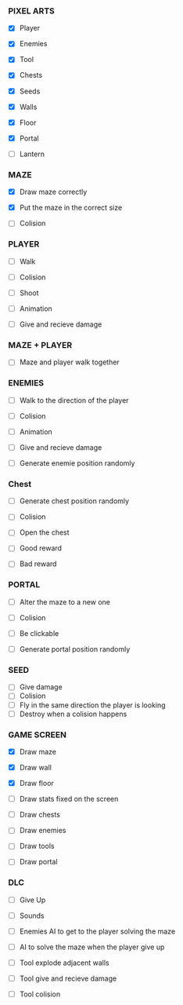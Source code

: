 ### PIXEL ARTS

- [x] Player
- [x] Enemies
- [x] Tool
- [x] Chests
- [x] Seeds
- [x] Walls
- [x] Floor
- [x] Portal
- [ ] Lantern


### MAZE
- [X] Draw maze correctly
- [X] Put the maze in the correct size
- [ ] Colision


### PLAYER

- [ ] Walk
- [ ] Colision
- [ ] Shoot
- [ ] Animation
- [ ] Give and recieve damage


### MAZE + PLAYER
- [ ] Maze and player walk together


### ENEMIES

- [ ] Walk to the direction of the player
- [ ] Colision
- [ ] Animation
- [ ] Give and recieve damage
- [ ] Generate enemie position randomly


### Chest

- [ ] Generate chest position randomly
- [ ] Colision
- [ ] Open the chest
- [ ] Good reward
- [ ] Bad reward


### PORTAL

- [ ] Alter the maze to a new one
- [ ] Colision
- [ ] Be clickable
- [ ] Generate portal position randomly


### SEED

- [ ] Give damage
- [ ] Colision
- [ ] Fly in the same direction the player is looking
- [ ] Destroy when a colision happens

### GAME SCREEN

- [x] Draw maze
- [x] Draw wall
- [x] Draw floor
- [ ] Draw stats fixed on the screen
- [ ] Draw chests
- [ ] Draw enemies
- [ ] Draw tools
- [ ] Draw portal


### DLC

- [ ] Give Up
- [ ] Sounds
- [ ] Enemies AI to get to the player solving the maze
- [ ] AI to solve the maze when the player give up
- [ ] Tool explode adjacent walls
- [ ] Tool give and recieve damage
- [ ] Tool colision


